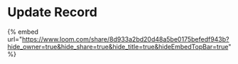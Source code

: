 # Update Record

{% embed url="https://www.loom.com/share/8d933a2bd20d48a5be0175befedf943b?hide_owner=true&hide_share=true&hide_title=true&hideEmbedTopBar=true" %}
